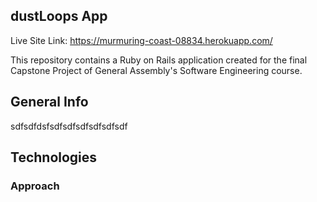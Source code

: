 ## dustLoops App



Live Site Link: https://murmuring-coast-08834.herokuapp.com/

This repository contains a Ruby on Rails application created for the final Capstone Project of General Assembly's Software Engineering course.

## General Info

sdfsdfdsfsdfsdfsdfsdfsdfsdf

## Technologies

### Approach